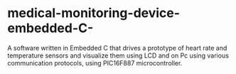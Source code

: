 # medical-monitoring-device-embedded-C-
A software written in Embedded C that drives a prototype of heart rate and temperature sensors and visualize them using LCD and on Pc using various communication protocols, using PIC16F887 microcontroller. 
